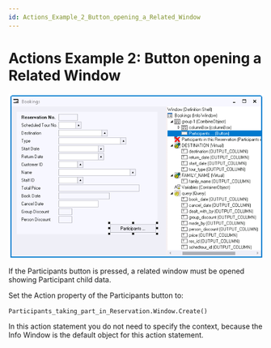 ```yaml
---
id: Actions_Example_2_Button_opening_a_Related_Window
---
```


# Actions Example 2: Button opening a Related Window

![](./assets/f079d86c-7955-489a-b866-96a08a1a84d8.png)

If the Participants button is pressed, a related window must be opened showing Participant child data.

Set the Action property of the Participants button to:

```
Participants_taking_part_in_Reservation.Window.Create()
```

In this action statement you do not need to specify the context, because the Info Window is the default object for this action statement.